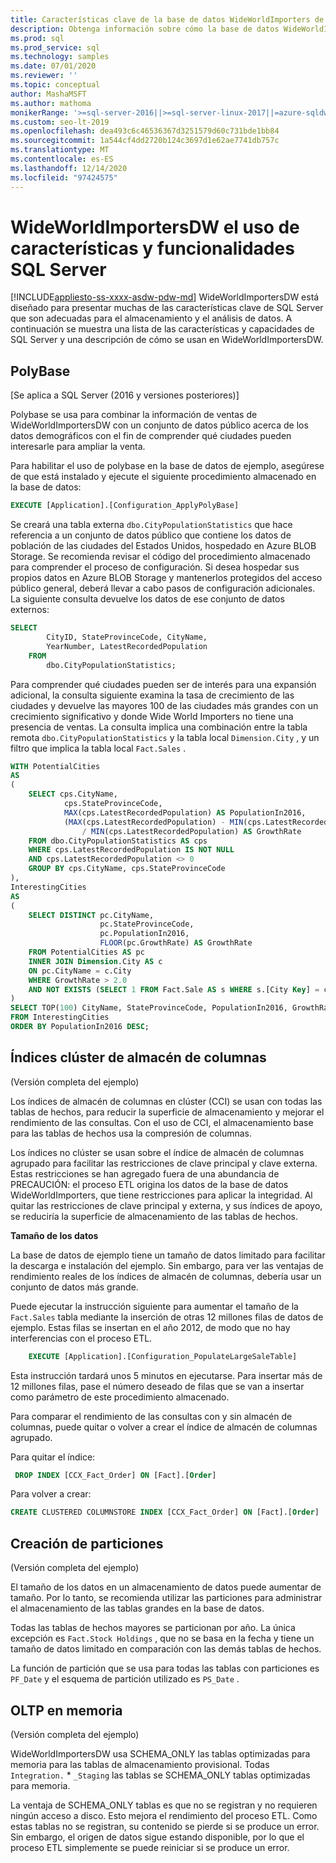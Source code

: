 ```yaml
---
title: Características clave de la base de datos WideWorldImporters de DW
description: Obtenga información sobre cómo la base de datos WideWorldImportersDW muestra las características clave de SQL Server que son adecuadas para el almacenamiento y el análisis de datos.
ms.prod: sql
ms.prod_service: sql
ms.technology: samples
ms.date: 07/01/2020
ms.reviewer: ''
ms.topic: conceptual
author: MashaMSFT
ms.author: mathoma
monikerRange: '>=sql-server-2016||>=sql-server-linux-2017||=azure-sqldw-latest||>=aps-pdw-2016||=azuresqldb-mi-current'
ms.custom: seo-lt-2019
ms.openlocfilehash: dea493c6c46536367d3251579d60c731bde1bb84
ms.sourcegitcommit: 1a544cf4dd2720b124c3697d1e62ae7741db757c
ms.translationtype: MT
ms.contentlocale: es-ES
ms.lasthandoff: 12/14/2020
ms.locfileid: "97424575"
---
```

# <a name="wideworldimportersdw-use-of-sql-server-features-and-capabilities"></a>WideWorldImportersDW el uso de características y funcionalidades SQL Server
[!INCLUDE[appliesto-ss-xxxx-asdw-pdw-md](../includes/appliesto-ss-xxxx-asdw-pdw-md.md)]
WideWorldImportersDW está diseñado para presentar muchas de las características clave de SQL Server que son adecuadas para el almacenamiento y el análisis de datos. A continuación se muestra una lista de las características y capacidades de SQL Server y una descripción de cómo se usan en WideWorldImportersDW.

## <a name="polybase"></a>PolyBase

[Se aplica a SQL Server (2016 y versiones posteriores)]

Polybase se usa para combinar la información de ventas de WideWorldImportersDW con un conjunto de datos público acerca de los datos demográficos con el fin de comprender qué ciudades pueden interesarle para ampliar la venta.

Para habilitar el uso de polybase en la base de datos de ejemplo, asegúrese de que está instalado y ejecute el siguiente procedimiento almacenado en la base de datos:

```sql
EXECUTE [Application].[Configuration_ApplyPolyBase]
```

Se creará una tabla externa `dbo.CityPopulationStatistics` que hace referencia a un conjunto de datos público que contiene los datos de población de las ciudades del Estados Unidos, hospedado en Azure BLOB Storage. Se recomienda revisar el código del procedimiento almacenado para comprender el proceso de configuración. Si desea hospedar sus propios datos en Azure BLOB Storage y mantenerlos protegidos del acceso público general, deberá llevar a cabo pasos de configuración adicionales. La siguiente consulta devuelve los datos de ese conjunto de datos externos:

```sql
SELECT
        CityID, StateProvinceCode, CityName,
        YearNumber, LatestRecordedPopulation
    FROM
        dbo.CityPopulationStatistics;
```

Para comprender qué ciudades pueden ser de interés para una expansión adicional, la consulta siguiente examina la tasa de crecimiento de las ciudades y devuelve las mayores 100 de las ciudades más grandes con un crecimiento significativo y donde Wide World Importers no tiene una presencia de ventas. La consulta implica una combinación entre la tabla remota `dbo.CityPopulationStatistics` y la tabla local `Dimension.City` , y un filtro que implica la tabla local `Fact.Sales` .

```sql
WITH PotentialCities
AS
(
    SELECT cps.CityName,
            cps.StateProvinceCode,
            MAX(cps.LatestRecordedPopulation) AS PopulationIn2016,
            (MAX(cps.LatestRecordedPopulation) - MIN(cps.LatestRecordedPopulation)) * 100.0
                / MIN(cps.LatestRecordedPopulation) AS GrowthRate
    FROM dbo.CityPopulationStatistics AS cps
    WHERE cps.LatestRecordedPopulation IS NOT NULL
    AND cps.LatestRecordedPopulation <> 0
    GROUP BY cps.CityName, cps.StateProvinceCode
),
InterestingCities
AS
(
    SELECT DISTINCT pc.CityName,
                    pc.StateProvinceCode,
                    pc.PopulationIn2016,
                    FLOOR(pc.GrowthRate) AS GrowthRate
    FROM PotentialCities AS pc
    INNER JOIN Dimension.City AS c
    ON pc.CityName = c.City
    WHERE GrowthRate > 2.0
    AND NOT EXISTS (SELECT 1 FROM Fact.Sale AS s WHERE s.[City Key] = c.[City Key])
)
SELECT TOP(100) CityName, StateProvinceCode, PopulationIn2016, GrowthRate
FROM InterestingCities
ORDER BY PopulationIn2016 DESC;
```

## <a name="clustered-columnstore-indexes"></a>Índices clúster de almacén de columnas

(Versión completa del ejemplo)

Los índices de almacén de columnas en clúster (CCI) se usan con todas las tablas de hechos, para reducir la superficie de almacenamiento y mejorar el rendimiento de las consultas. Con el uso de CCI, el almacenamiento base para las tablas de hechos usa la compresión de columnas.

Los índices no clúster se usan sobre el índice de almacén de columnas agrupado para facilitar las restricciones de clave principal y clave externa. Estas restricciones se han agregado fuera de una abundancia de PRECAUCIÓN: el proceso ETL origina los datos de la base de datos WideWorldImporters, que tiene restricciones para aplicar la integridad. Al quitar las restricciones de clave principal y externa, y sus índices de apoyo, se reduciría la superficie de almacenamiento de las tablas de hechos.

**Tamaño de los datos**

La base de datos de ejemplo tiene un tamaño de datos limitado para facilitar la descarga e instalación del ejemplo. Sin embargo, para ver las ventajas de rendimiento reales de los índices de almacén de columnas, debería usar un conjunto de datos más grande.

Puede ejecutar la instrucción siguiente para aumentar el tamaño de la `Fact.Sales` tabla mediante la inserción de otras 12 millones filas de datos de ejemplo. Estas filas se insertan en el año 2012, de modo que no hay interferencias con el proceso ETL.

```sql
    EXECUTE [Application].[Configuration_PopulateLargeSaleTable]
```

Esta instrucción tardará unos 5 minutos en ejecutarse. Para insertar más de 12 millones filas, pase el número deseado de filas que se van a insertar como parámetro de este procedimiento almacenado.

Para comparar el rendimiento de las consultas con y sin almacén de columnas, puede quitar o volver a crear el índice de almacén de columnas agrupado.

Para quitar el índice:

```sql
 DROP INDEX [CCX_Fact_Order] ON [Fact].[Order]
```

Para volver a crear:

```sql
CREATE CLUSTERED COLUMNSTORE INDEX [CCX_Fact_Order] ON [Fact].[Order]
```

## <a name="partitioning"></a>Creación de particiones

(Versión completa del ejemplo)

El tamaño de los datos en un almacenamiento de datos puede aumentar de tamaño. Por lo tanto, se recomienda utilizar las particiones para administrar el almacenamiento de las tablas grandes en la base de datos.

Todas las tablas de hechos mayores se particionan por año. La única excepción es `Fact.Stock Holdings` , que no se basa en la fecha y tiene un tamaño de datos limitado en comparación con las demás tablas de hechos.

La función de partición que se usa para todas las tablas con particiones es `PF_Date` y el esquema de partición utilizado es `PS_Date` .

## <a name="in-memory-oltp"></a>OLTP en memoria

(Versión completa del ejemplo)

WideWorldImportersDW usa SCHEMA_ONLY las tablas optimizadas para memoria para las tablas de almacenamiento provisional. Todas `Integration.` * `_Staging` las tablas se SCHEMA_ONLY tablas optimizadas para memoria.

La ventaja de SCHEMA_ONLY tablas es que no se registran y no requieren ningún acceso a disco. Esto mejora el rendimiento del proceso ETL. Como estas tablas no se registran, su contenido se pierde si se produce un error. Sin embargo, el origen de datos sigue estando disponible, por lo que el proceso ETL simplemente se puede reiniciar si se produce un error.
